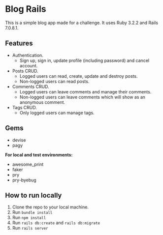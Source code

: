 # Blog Rails

This is a simple blog app made for a challenge. It uses Ruby 3.2.2 and Rails 7.0.8.1.

## Features

- Authentication.
  - Sign up, sign in, update profile (including password) and cancel account.
- Posts CRUD.
  - Logged users can read, create, update and destroy posts.
  - Non-logged users can read posts.
- Comments CRUD.
  - Logged users can leave comments and manage their comments.
  - Non-logged users can leave comments which will show as an anonymous comment.
- Tags CRUD.
  - Only logged users can manage tags.

## Gems

- devise
- pagy

**For local and test environments:**

- awesome_print
- faker
- pry
- pry-byebug

## How to run locally

1. Clone the repo to your local machine.
2. Run `bundle install`
3. Run `npm install`
4. Run `rails db:create` and `rails db:migrate`
5. Run `rails server`
